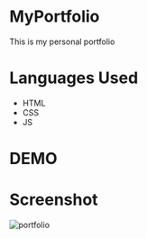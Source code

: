 # MyPortfolio

This is my personal portfolio 

# Languages Used
* HTML
* CSS
* JS

# DEMO




# Screenshot
![portfolio](https://github.com/shimputa/MyPortfolio/assets/109417572/93940d12-6f74-4282-91b4-16528801f34f)



